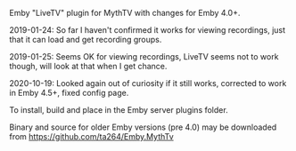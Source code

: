 Emby "LiveTV" plugin for MythTV with changes for Emby 4.0+. 

2019-01-24: So far I haven't confirmed it works for viewing recordings, just that it can load and get recording groups.

2019-01-25: Seems OK for viewing recordings, LiveTV seems not to work though, will look at that when I get chance.

2020-10-19: Looked again out of curiosity if it still works, corrected to work in Emby 4.5+, fixed config page.

To install, build and place in the Emby server plugins folder.

Binary and source for older Emby versions (pre 4.0) may be downloaded from https://github.com/ta264/Emby.MythTv
